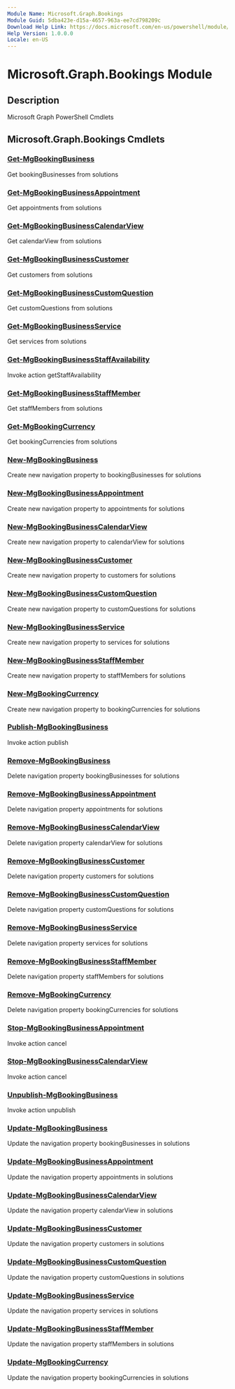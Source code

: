 ```yaml
---
Module Name: Microsoft.Graph.Bookings
Module Guid: 5dba423e-d15a-4657-963a-ee7cd798209c
Download Help Link: https://docs.microsoft.com/en-us/powershell/module/microsoft.graph.bookings
Help Version: 1.0.0.0
Locale: en-US
---
```


# Microsoft.Graph.Bookings Module
## Description
Microsoft Graph PowerShell Cmdlets

## Microsoft.Graph.Bookings Cmdlets
### [Get-MgBookingBusiness](Get-MgBookingBusiness.md)
Get bookingBusinesses from solutions

### [Get-MgBookingBusinessAppointment](Get-MgBookingBusinessAppointment.md)
Get appointments from solutions

### [Get-MgBookingBusinessCalendarView](Get-MgBookingBusinessCalendarView.md)
Get calendarView from solutions

### [Get-MgBookingBusinessCustomer](Get-MgBookingBusinessCustomer.md)
Get customers from solutions

### [Get-MgBookingBusinessCustomQuestion](Get-MgBookingBusinessCustomQuestion.md)
Get customQuestions from solutions

### [Get-MgBookingBusinessService](Get-MgBookingBusinessService.md)
Get services from solutions

### [Get-MgBookingBusinessStaffAvailability](Get-MgBookingBusinessStaffAvailability.md)
Invoke action getStaffAvailability

### [Get-MgBookingBusinessStaffMember](Get-MgBookingBusinessStaffMember.md)
Get staffMembers from solutions

### [Get-MgBookingCurrency](Get-MgBookingCurrency.md)
Get bookingCurrencies from solutions

### [New-MgBookingBusiness](New-MgBookingBusiness.md)
Create new navigation property to bookingBusinesses for solutions

### [New-MgBookingBusinessAppointment](New-MgBookingBusinessAppointment.md)
Create new navigation property to appointments for solutions

### [New-MgBookingBusinessCalendarView](New-MgBookingBusinessCalendarView.md)
Create new navigation property to calendarView for solutions

### [New-MgBookingBusinessCustomer](New-MgBookingBusinessCustomer.md)
Create new navigation property to customers for solutions

### [New-MgBookingBusinessCustomQuestion](New-MgBookingBusinessCustomQuestion.md)
Create new navigation property to customQuestions for solutions

### [New-MgBookingBusinessService](New-MgBookingBusinessService.md)
Create new navigation property to services for solutions

### [New-MgBookingBusinessStaffMember](New-MgBookingBusinessStaffMember.md)
Create new navigation property to staffMembers for solutions

### [New-MgBookingCurrency](New-MgBookingCurrency.md)
Create new navigation property to bookingCurrencies for solutions

### [Publish-MgBookingBusiness](Publish-MgBookingBusiness.md)
Invoke action publish

### [Remove-MgBookingBusiness](Remove-MgBookingBusiness.md)
Delete navigation property bookingBusinesses for solutions

### [Remove-MgBookingBusinessAppointment](Remove-MgBookingBusinessAppointment.md)
Delete navigation property appointments for solutions

### [Remove-MgBookingBusinessCalendarView](Remove-MgBookingBusinessCalendarView.md)
Delete navigation property calendarView for solutions

### [Remove-MgBookingBusinessCustomer](Remove-MgBookingBusinessCustomer.md)
Delete navigation property customers for solutions

### [Remove-MgBookingBusinessCustomQuestion](Remove-MgBookingBusinessCustomQuestion.md)
Delete navigation property customQuestions for solutions

### [Remove-MgBookingBusinessService](Remove-MgBookingBusinessService.md)
Delete navigation property services for solutions

### [Remove-MgBookingBusinessStaffMember](Remove-MgBookingBusinessStaffMember.md)
Delete navigation property staffMembers for solutions

### [Remove-MgBookingCurrency](Remove-MgBookingCurrency.md)
Delete navigation property bookingCurrencies for solutions

### [Stop-MgBookingBusinessAppointment](Stop-MgBookingBusinessAppointment.md)
Invoke action cancel

### [Stop-MgBookingBusinessCalendarView](Stop-MgBookingBusinessCalendarView.md)
Invoke action cancel

### [Unpublish-MgBookingBusiness](Unpublish-MgBookingBusiness.md)
Invoke action unpublish

### [Update-MgBookingBusiness](Update-MgBookingBusiness.md)
Update the navigation property bookingBusinesses in solutions

### [Update-MgBookingBusinessAppointment](Update-MgBookingBusinessAppointment.md)
Update the navigation property appointments in solutions

### [Update-MgBookingBusinessCalendarView](Update-MgBookingBusinessCalendarView.md)
Update the navigation property calendarView in solutions

### [Update-MgBookingBusinessCustomer](Update-MgBookingBusinessCustomer.md)
Update the navigation property customers in solutions

### [Update-MgBookingBusinessCustomQuestion](Update-MgBookingBusinessCustomQuestion.md)
Update the navigation property customQuestions in solutions

### [Update-MgBookingBusinessService](Update-MgBookingBusinessService.md)
Update the navigation property services in solutions

### [Update-MgBookingBusinessStaffMember](Update-MgBookingBusinessStaffMember.md)
Update the navigation property staffMembers in solutions

### [Update-MgBookingCurrency](Update-MgBookingCurrency.md)
Update the navigation property bookingCurrencies in solutions

